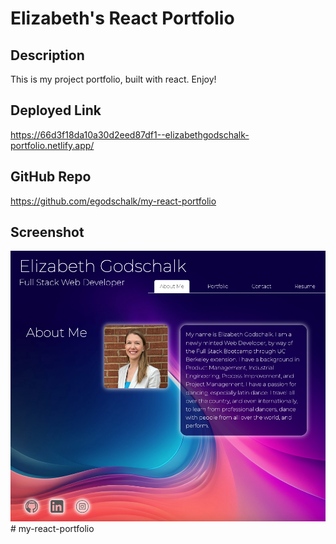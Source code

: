 # Elizabeth's React Portfolio

## Description

This is my project portfolio, built with react. Enjoy!

## Deployed Link

https://66d3f18da10a30d2eed87df1--elizabethgodschalk-portfolio.netlify.app/

## GitHub Repo

https://github.com/egodschalk/my-react-portfolio

## Screenshot

![alt text](image.png)# my-react-portfolio
